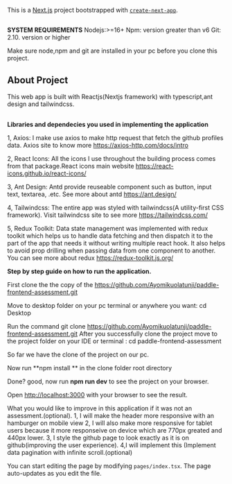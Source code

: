 
This is a [Next.js](https://nextjs.org/) project bootstrapped with [`create-next-app`](https://github.com/vercel/next.js/tree/canary/packages/create-next-app).

##
**SYSTEM REQUIREMENTS**
Nodejs:>=16+
Npm: version greater than v6
Git:  2.10.  version or higher  

Make sure node,npm and git are installed in your pc before you clone this project.

## About Project
This web app is built with Reactjs(Nextjs framework) with typescript,ant design and tailwindcss.

##
**Libraries and dependecies you used in implementing the application**

1, Axios: I make use axios to make http request that fetch the github profiles data. Axios site to know more https://axios-http.com/docs/intro

2, React Icons: All the icons I use throughout the building process comes from that package.React icons main website https://react-icons.github.io/react-icons/

3, Ant Design: Antd provide reuseable component such as button, input text, textarea, .etc. See more about antd https://ant.design/

4, Tailwindcss: The entire app was styled with tailwindcss(A utility-first CSS framework). Visit tailwindcss site to see more https://tailwindcss.com/

5, Redux Toolkit: Data state management was implemented with redux toolkit which helps us to handle data fetching and then dispatch it to the part of the app that needs it without writing multiple react hook. It also helps to avoid prop drilling when passing data from one component to another. You can see more about redux https://redux-toolkit.js.org/

**Step by step guide on how to run the application.**

First clone the the copy of the https://github.com/Ayomikuolatunji/paddle-frontend-assessment.git

Move to desktop folder on your pc terminal or anywhere you want: cd Desktop

Run the command git clone  https://github.com/Ayomikuolatunji/paddle-frontend-assessment.git 
After you successfully clone the project move to the project folder on your IDE or terminal : cd paddle-frontend-assessment

So far we have the clone of the  project on our pc.

Now run **npm install ** in the clone folder root directory

Done? good, now run **npm run dev** to see the project on your browser. 

Open [http://localhost:3000](http://localhost:3000) with your browser to see the result.

What you would like to improve in this application if it was not an assessment.(optional).
1, I will make the header more responsive with an hamburger on mobile view
2, I will also make more responsive for tablet users because it more responseive on device which are 770px greated and 440px lower. 
3, I style the github page to look exactly as it is on github(improving the user experience).
4,I will implement this (Implement data pagination with infinite scroll.(optional)




You can start editing the page by modifying `pages/index.tsx`. The page auto-updates as you edit the file.


